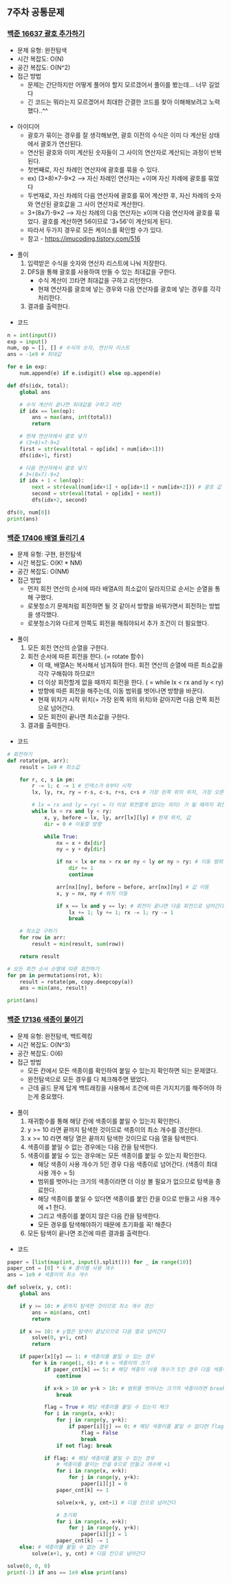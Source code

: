 ## 7주차 공통문제
### [백준 16637 괄호 추가하기](https://www.acmicpc.net/problem/16637)
- 문제 유형: 완전탐색
- 시간 복잡도: O(N)
- 공간 복잡도: O(N^2)
- 접근 방법
    - 문제는 간단하지만 어떻게 풀어야 할지 모르겠어서 풀이를 봤는데... 너무 길었다
    - 긴 코드는 뭐라는지 모르겠어서 최대한 간결한 코드를 찾아 이해해보려고 노력했다..^^
<br/><br/>
- 아이디어
    - 괄호가 묶이는 경우를 잘 생각해보면, 괄호 이전의 수식은 이미 다 계산된 상태에서 괄호가 연산된다.
    - 연산된 괄호와 이미 계산된 숫자들이 그 사이의 연산자로 계산되는 과정이 반복된다.
    - 첫번째로, 자신 차례인 연산자에 괄호를 묶을 수 있다. 
    - ex) (3+8)×7-9×2 --> 자신 차례인 연산자는 +이며 자신 차례에 괄호를 묶었다
    - 두번재로, 자신 차례의 다음 연산자에 괄호를 묶어 계산한 후, 자신 차례의 숫자와 연산된 괄호값을 그 사이 연산자로 계산한다.
    - 3+(8x7)-9×2 --> 자신 차례의 다음 연산자는 x이며 다음 연산자에 괄호를 묶었다. 괄호를 계산하면 56이므로 '3+56'이 계산되게 된다.
    - 따라서 두가지 경우로 모든 케이스를 확인할 수가 있다.
    - 참고 - https://imucoding.tistory.com/516
<br/><br/>
- 풀이
    1. 입력받은 수식을 숫자와 연산자 리스트에 나눠 저장한다.
    2. DFS을 통해 괄호를 사용하여 만들 수 있는 최대값을 구한다.
        - 수식 계산이 끄타면 최대값을 구하고 리턴한다.
        - 현재 연산자를 괄호에 넣는 경우와 다음 연산자를 괄호에 넣는 경우를 각각 처리한다.
    3. 결과를 출력한다.
<br/><br/>
- 코드
```python
n = int(input())
exp = input()
num, op = [], [] # 수식의 숫자, 연산자 리스트
ans = -1e9 # 최대값

for e in exp:
    num.append(e) if e.isdigit() else op.append(e)

def dfs(idx, total):
    global ans

    # 수식 계산이 끝나면 최대값을 구하고 리턴
    if idx == len(op):
        ans = max(ans, int(total))
        return

    # 현재 연산자에서 괄호 넣기
    # (3+8)×7-9×2
    first = str(eval(total + op[idx] + num[idx+1]))
    dfs(idx+1, first)

    # 다음 연산자에서 괄호 넣기
    # 3+(8x7)-9×2
    if idx + 1 < len(op):
        next = str(eval(num[idx+1] + op[idx+1] + num[idx+2])) # 괄호 값 계산
        second = str(eval(total + op[idx] + next))
        dfs(idx+2, second)

dfs(0, num[0])
print(ans)
```

### [백준 17406 배열 돌리기 4](https://www.acmicpc.net/problem/17406)
- 문제 유형: 구현, 완전탐색
- 시간 복잡도: O(K! * NM)
- 공간 복잡도: O(NM)
- 접근 방법
    - 먼저 회전 연산의 순서에 따라 배열A의 최소값이 달라지므로 순서는 순열을 통해 구했다.
    - 로봇청소기 문제처럼 회전하면 될 것 같아서 방향을 바꿔가면서 회전하는 방법을 생각했다.
    - 로봇청소기와 다르게 안쪽도 회전을 해줘야되서 추가 조건이 더 필요했다.
<br/><br/>
- 풀이
    1. 모든 회전 연산의 순열을 구한다.
    2. 회전 순서에 따른 회전을 한다. (= rotate 함수) 
        - 이 때, 배열A는 복사해서 넘겨줘야 한다. 회전 연산의 순열에 따른 최소값을 각각 구해줘야 하므로!!
        - 더 이상 회전할게 없을 때까지 회전을 한다. ( = while lx < rx and ly < ry)
        - 방향에 따른 회전을 해주는데, 이동 범위를 벗어나면 방향을 바꾼다.
        - 현재 위치가 시작 위치(= 가장 왼쪽 위의 위치)와 같아지면 다음 안쪽 회전으로 넘어간다.
        - 모든 회전이 끝나면 최소값을 구한다.
    3. 결과를 출력한다.
<br/><br/>
- 코드
```python
# 회전하기
def rotate(pm, arr):
    result = 1e9 # 최소값

    for r, c, s in pm:
        r -= 1; c -= 1 # 인덱스가 0부터 시작
        lx, ly, rx, ry = r-s, c-s, r+s, c+s # 가장 왼쪽 위의 위치, 가장 오른쪽 아래의 위치

        # lx = rx and ly = ry( = 더 이상 회전할게 없다는 의미) 가 될 때까지 회전
        while lx < rx and ly < ry:
            x, y, before = lx, ly, arr[lx][ly] # 현재 위치, 값
            dir = 0 # 이동할 방향

            while True:
                nx = x + dx[dir]
                ny = y + dy[dir]

                if nx < lx or nx > rx or ny < ly or ny > ry: # 이동 범위를 벗어나면 방향을 바꾼다
                    dir += 1
                    continue

                arr[nx][ny], before = before, arr[nx][ny] # 값 이동
                x, y = nx, ny # 위치 이동

                if x == lx and y == ly: # 회전이 끝나면 다음 회전으로 넘어간다
                    lx += 1; ly += 1; rx -= 1; ry -= 1
                    break

    # 최소값 구하기
    for row in arr:
        result = min(result, sum(row))

    return result

# 모든 회전 순서 순열에 따른 회전하기
for pm in permutations(rot, k):
    result = rotate(pm, copy.deepcopy(a))
    ans = min(ans, result)

print(ans)
```

### [백준 17136 색종이 붙이기](https://www.acmicpc.net/problem/17136)
- 문제 유형: 완전탐색, 백트랙킹
- 시간 복잡도: O(N^3)
- 공간 복잡도: O(6)
- 접근 방법
    - 모든 칸에서 모든 색종이를 확인하여 붙일 수 있는지 확인하면 되는 문제였다.
    - 완전탐색으로 모든 경우를 다 체크해주면 됐었다.
    - 근데 골드 문제 답게 백트래킹을 사용해서 조건에 따른 가지치기를 해주어야 하는게 중요했다.
<br/><br/>
- 풀이
    1. 재귀함수를 통해 해당 칸에 색종이를 붙일 수 있는지 확인한다.
    2. y >= 10 라면 끝까지 탐색한 것이므로 색종이의 최소 개수를 갱신한다.
    3. x >= 10 라면 해당 열은 끝까지 탐색한 것이므로 다음 열을 탐색한다.
    4. 색종이를 붙일 수 없는 경우에는 다음 칸을 탐색한다.
    5. 색종이를 붙일 수 있는 경우에는 모든 색종이를 붙일 수 있는지 확인한다.
        - 해당 색종이 사용 개수가 5인 경우 다음 색종이로 넘어간다. (색종이 최대 사용 개수 = 5)
        - 범위를 벗어나는 크기의 색종이라면 더 이상 볼 필요가 없으므로 탐색을 종료한다.
        - 해당 색종이를 붙일 수 있다면 색종이를 붙인 칸을 0으로 만들고 사용 개수에 +1 한다.
        - 그리고 색종이를 붙이지 않은 다음 칸을 탐색한다.
        - 모든 경우를 탐색해야하기 때문에 초기화를 꼭! 해준다
    6. 모든 탐색이 끝나면 조건에 따른 결과를 출력한다.
<br/><br/>
- 코드
```python
paper = [list(map(int, input().split())) for _ in range(10)]
paper_cnt = [0] * 6 # 종이별 사용 개수
ans = 1e9 # 색종이의 최소 개수

def solve(x, y, cnt):
    global ans

    if y >= 10: # 끝까지 탐색한 것이므로 최소 개수 갱신
        ans = min(ans, cnt)
        return

    if x >= 10: # y열은 탐색이 끝났으므로 다음 열로 넘어간다
        solve(0, y+1, cnt)
        return

    if paper[x][y] == 1: # 색종이를 붙일 수 있는 경우
        for k in range(1, 6): # k = 색종이의 크기
            if paper_cnt[k] == 5: # 해당 색종이 사용 개수가 5인 경우 다음 색종이로 넘어간다
                continue

            if x+k > 10 or y+k > 10: # 범위를 벗어나는 크기의 색종이라면 break
                break

            flag = True # 해당 색종이를 붙일 수 있는지 체크
            for i in range(x, x+k):
                for j in range(y, y+k):
                    if paper[i][j] == 0: # 해당 색종이를 붙일 수 없다먄 flag = False
                        flag = False
                        break
                if not flag: break

            if flag: # 해당 색종이를 붙일 수 있는 경우
                # 색종이를 붙이는 칸을 0으로 만들고 개수에 +1
                for i in range(x, x+k):
                    for j in range(y, y+k):
                        paper[i][j] = 0
                paper_cnt[k] += 1

                solve(x+k, y, cnt+1) # 다음 칸으로 넘어간다

                # 초기화
                for i in range(x, x+k):
                    for j in range(y, y+k):
                        paper[i][j] = 1
                paper_cnt[k] -= 1
    else: # 색종이를 붙일 수 없는 경우
        solve(x+1, y, cnt) # 다음 칸으로 넘어간다

solve(0, 0, 0)
print(-1) if ans == 1e9 else print(ans)
```